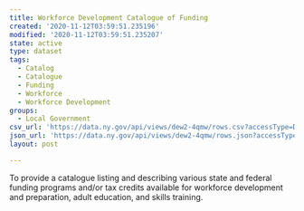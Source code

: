 ```yaml
---
title: Workforce Development Catalogue of Funding
created: '2020-11-12T03:59:51.235196'
modified: '2020-11-12T03:59:51.235207'
state: active
type: dataset
tags:
  - Catalog
  - Catalogue
  - Funding
  - Workforce
  - Workforce Development
groups:
  - Local Government
csv_url: 'https://data.ny.gov/api/views/dew2-4qmw/rows.csv?accessType=DOWNLOAD'
json_url: 'https://data.ny.gov/api/views/dew2-4qmw/rows.json?accessType=DOWNLOAD'
layout: post

---
```

To provide a catalogue listing and describing various state and federal funding programs and/or tax credits available for workforce development and preparation, adult education, and skills training.
